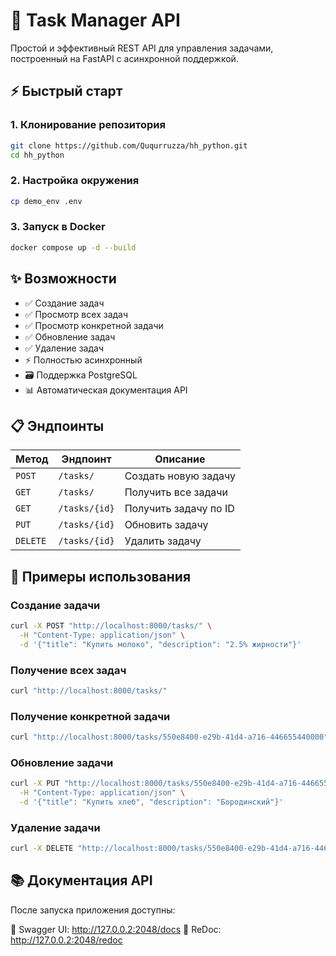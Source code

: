 # 🚀 Task Manager API

Простой и эффективный REST API для управления задачами, построенный на FastAPI с асинхронной поддержкой.

## ⚡ Быстрый старт

### 1. Клонирование репозитория
```bash
git clone https://github.com/Ququrruzza/hh_python.git
cd hh_python
```

### 2. Настройка окружения
```bash
cp demo_env .env
```

### 3. Запуск в Docker
```bash
docker compose up -d --build
```

## ✨ Возможности

- ✅ Создание задач
- ✅ Просмотр всех задач
- ✅ Просмотр конкретной задачи
- ✅ Обновление задач
- ✅ Удаление задач
- ⚡ Полностью асинхронный
- 🗃️ Поддержка PostgreSQL
- 📊 Автоматическая документация API

## 📋 Эндпоинты

| Метод | Эндпоинт | Описание |
|-------|----------|----------|
| `POST` | `/tasks/` | Создать новую задачу |
| `GET` | `/tasks/` | Получить все задачи |
| `GET` | `/tasks/{id}` | Получить задачу по ID |
| `PUT` | `/tasks/{id}` | Обновить задачу |
| `DELETE` | `/tasks/{id}` | Удалить задачу |

## 🎯 Примеры использования

### Создание задачи
```bash
curl -X POST "http://localhost:8000/tasks/" \
  -H "Content-Type: application/json" \
  -d '{"title": "Купить молоко", "description": "2.5% жирности"}'
```

### Получение всех задач
```bash
curl "http://localhost:8000/tasks/"
```

### Получение конкретной задачи
```bash
curl "http://localhost:8000/tasks/550e8400-e29b-41d4-a716-446655440000"
```

### Обновление задачи
```bash
curl -X PUT "http://localhost:8000/tasks/550e8400-e29b-41d4-a716-446655440000" \
  -H "Content-Type: application/json" \
  -d '{"title": "Купить хлеб", "description": "Бородинский"}'
```

### Удаление задачи
```bash
curl -X DELETE "http://localhost:8000/tasks/550e8400-e29b-41d4-a716-446655440000"
```

## 📚 Документация API
После запуска приложения доступны:

📖 Swagger UI: http://127.0.0.2:2048/docs
📖 ReDoc: http://127.0.0.2:2048/redoc